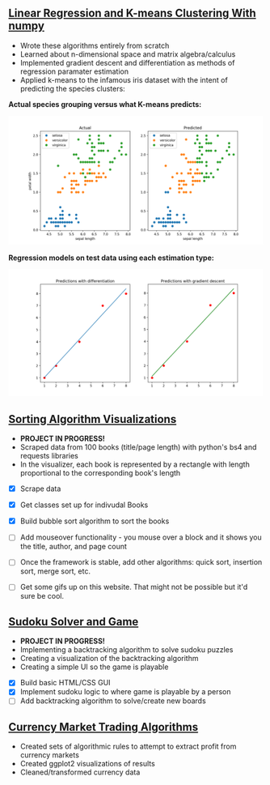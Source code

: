 
## [Linear Regression and K-means Clustering With numpy](https://github.com/rluedde/ml_algorithms)
* Wrote these algorithms entirely from scratch
* Learned about n-dimensional space and matrix algebra/calculus
* Implemented gradient descent and differentiation as methods of regression paramater estimation
* Applied k-means to the infamous iris dataset with the intent of predicting the species clusters:

**Actual species grouping versus what K-means predicts:**


![](/images/k_means_visual.png)

**Regression models on test data using each estimation type:**

![](/images/lin_reg_visual.png)

## [Sorting Algorithm Visualizations](https://github.com/rluedde/algorithm_viz)
* **PROJECT IN PROGRESS!**
* Scraped data from 100 books (title/page length) with python's bs4 and requests libraries
* In the visualizer, each book is represented by a rectangle with length proportional to the
corresponding book's length
- [x] Scrape data
- [x] Get classes set up for indivudal Books
- [x] Build bubble sort algorithm to sort the books
- [ ] Add mouseover functionality - you mouse over a block and it shows you the title, author, and page
count
- [ ] Once the framework is stable, add other algorithms: quick sort, insertion sort, merge sort, etc.
- [ ] Get some gifs up on this website. That might not be possible but it'd sure be cool.


## [Sudoku Solver and Game](https://github.com/rluedde/sudoku)
* **PROJECT IN PROGRESS!**
* Implementing a backtracking algorithm to solve sudoku puzzles
* Creating a visualization of the backtracking algorithm
* Creating a simple UI so the game is playable
- [x] Build basic HTML/CSS GUI
- [X] Implement sudoku logic to where game is playable by a person
- [ ] Add backtracking algorithm to solve/create new boards

## [Currency Market Trading Algorithms](images/poster.pdf)
* Created sets of algorithmic rules to attempt to extract profit from currency markets
* Created ggplot2 visualizations of results
* Cleaned/transformed currency data 
